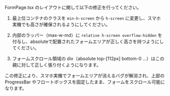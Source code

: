 FormPage.tsx のレイアウトに関して以下の修正を行ってください。

1. 最上位コンテナのクラスを `min-h-screen` から `h-screen` に変更し、スマホ実機でも高さが確保されるようにしてください。

<div className="flex justify-center w-full h-screen bg-gray-100">

2. 内部のラッパー（max-w-md）に `relative h-screen overflow-hidden` を付与し、absoluteで配置されたフォームエリアが正しく高さを持つようにしてください。

<div className="max-w-md mx-auto bg-white shadow-lg rounded-lg md:max-w-5xl relative h-screen md:h-auto overflow-hidden">

3. フォームスクロール領域の div（absolute top-[112px] bottom-0 ...）はこの親に対して正しく張り付くようになります。

この修正により、スマホ実機でフォームエリアが消えるバグが解消され、上部の ProgressBar やフロートボックスを固定したまま、フォームをスクロール可能になります。
